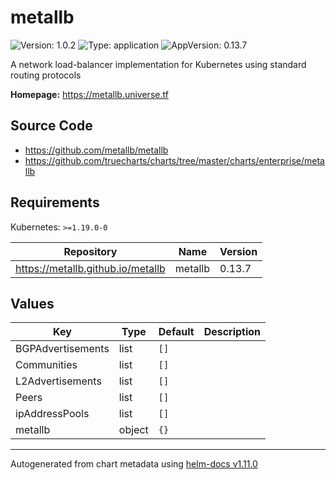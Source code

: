 # metallb

![Version: 1.0.2](https://img.shields.io/badge/Version-1.0.2-informational?style=flat-square) ![Type: application](https://img.shields.io/badge/Type-application-informational?style=flat-square) ![AppVersion: 0.13.7](https://img.shields.io/badge/AppVersion-0.13.7-informational?style=flat-square)

A network load-balancer implementation for Kubernetes using standard routing protocols

**Homepage:** <https://metallb.universe.tf>

## Source Code

* <https://github.com/metallb/metallb>
* <https://github.com/truecharts/charts/tree/master/charts/enterprise/metallb>

## Requirements

Kubernetes: `>=1.19.0-0`

| Repository | Name | Version |
|------------|------|---------|
| https://metallb.github.io/metallb | metallb | 0.13.7 |

## Values

| Key | Type | Default | Description |
|-----|------|---------|-------------|
| BGPAdvertisements | list | `[]` |  |
| Communities | list | `[]` |  |
| L2Advertisements | list | `[]` |  |
| Peers | list | `[]` |  |
| ipAddressPools | list | `[]` |  |
| metallb | object | `{}` |  |

----------------------------------------------
Autogenerated from chart metadata using [helm-docs v1.11.0](https://github.com/norwoodj/helm-docs/releases/v1.11.0)
